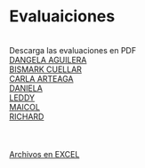 # Evaluaiciones

<br> Descarga las evaluaciones en PDF
<br> <a href="EVALUACION - ANGELA AGUILERA.pdf" download="EVALUACION - ANGELA AGUILERA.pdf">DANGELA AGUILERA
<br> <a href="EVALUACION - BISMARK CUELLAR.pdf" download="EVALUACION - BISMARK CUELLAR.pdf">BISMARK CUELLAR
<br> <a href="EVALUACION - CARLA ARTEAGA.pdf" download="EVALUACION - CARLA ARTEAGA.pdf">CARLA ARTEAGA
<br> <a href="EVALUACION - DANIELA.pdf" download="EVALUACION - DANIELA.pdf">DANIELA
<br> <a href="EVALUACION - LEDDY.pdf" download="#EVALUACION - LEDDY.pdf">LEDDY
<br> <a href="EVALUACION - MAICOL.pdf" download="VALUACION - MAICOL.pdf">MAICOL
<br> <a href="EVALUACION - RICHARD.pdf" download="EVALUACION - RICHARD.pdf">RICHARD
<br><br><br>
<br> <a href="https://cactrirl.github.io/Evaluaiciones/">Archivos en EXCEL</a>
 
 
